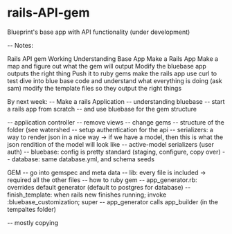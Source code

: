 # rails-API-gem
Blueprint's base app with API functionality (under development)


--
Notes:


Rails API gem
Working 
Understanding Base App
Make a Rails App
Make a map and figure out what the gem will output
Modify the bluebase app outputs the right thing
Push it to ruby gems
make the rails app
use curl to test
dive into blue base code and understand what everything is doing (ask sam)
modify the template files so they output the right things


By next week: 
-- Make a rails Application
-- understanding bluebase
-- start a rails app from scratch 
-- and use bluebase for the gem structure


-- application controller
-- remove views
-- change gems
-- structure of the folder (see watershed
-- setup authentication for the api
-- serializers: a way to render json in a nice way → if we have a model, then this is what the json rendition of the model will look like
-- active-model serializers (user auth)
-- bluebase: config is pretty standard (staging, configure, copy over) 
-- database: same database.yml, and schema seeds


GEM
-- go into gemspec and meta data
-- lib: every file is included → required all the other files
-- how to ruby gem
-- app_generator.rb: overrides default generator (default to postgres for database)
-- finish_template: when rails new finishes running; invoke :bluebase_customization; super
-- app_generator calls app_builder (in the tempaltes folder)

-- mostly copying

